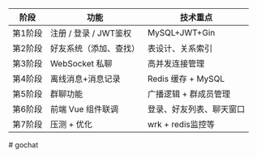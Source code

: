 | 阶段   | 功能              | 技术重点             |
| ---- | --------------- | ---------------- |
| 第1阶段 | 注册 / 登录 / JWT鉴权 | MySQL+JWT+Gin    |
| 第2阶段 | 好友系统（添加、查找）     | 表设计、关系索引         |
| 第3阶段 | WebSocket 私聊    | 高并发连接管理          |
| 第4阶段 | 离线消息+消息记录       | Redis 缓存 + MySQL |
| 第5阶段 | 群聊功能            | 广播逻辑 + 群成员管理     |
| 第6阶段 | 前端 Vue 组件联调     | 登录、好友列表、聊天窗口     |
| 第7阶段 | 压测 + 优化         | wrk + redis监控等   |
#   g o c h a t  
 
